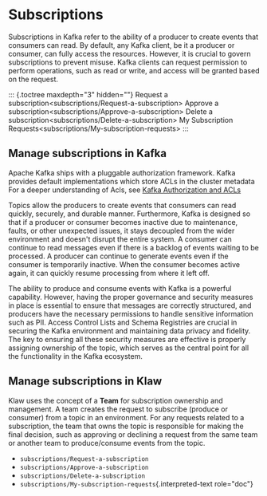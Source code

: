# Subscriptions

Subscriptions in Kafka refer to the ability of a producer to create
events that consumers can read. By default, any Kafka client, be it a
producer or consumer, can fully access the resources. However, it is
crucial to govern subscriptions to prevent misuse. Kafka clients can
request permission to perform operations, such as read or write, and
access will be granted based on the request.

::: {.toctree maxdepth="3" hidden=""}
Request a subscription\<subscriptions/Request-a-subscription\> Approve a
subscription\<subscriptions/Approve-a-subscription\> Delete a
subscription\<subscriptions/Delete-a-subscription\> My Subscription
Requests\<subscriptions/My-subscription-requests\>
:::

## Manage subscriptions in Kafka

Apache Kafka ships with a pluggable authorization framework. Kafka
provides default implementations which store ACLs in the cluster
metadata For a deeper understanding of Acls, see [Kafka Authorization
and ACLs](https://kafka.apache.org/documentation/#security_authz)

Topics allow the producers to create events that consumers can read
quickly, securely, and durable manner. Furthermore, Kafka is designed so
that if a producer or consumer becomes inactive due to maintenance,
faults, or other unexpected issues, it stays decoupled from the wider
environment and doesn't disrupt the entire system. A consumer can
continue to read messages even if there is a backlog of events waiting
to be processed. A producer can continue to generate events even if the
consumer is temporarily inactive. When the consumer becomes active
again, it can quickly resume processing from where it left off.

The ability to produce and consume events with Kafka is a powerful
capability. However, having the proper governance and security measures
in place is essential to ensure that messages are correctly structured,
and producers have the necessary permissions to handle sensitive
information such as PII. Access Control Lists and Schema Registries are
crucial in securing the Kafka environment and maintaining data privacy
and fidelity. The key to ensuring all these security measures are
effective is properly assigning ownership of the topic, which serves as
the central point for all the functionality in the Kafka ecosystem.

## Manage subscriptions in Klaw

Klaw uses the concept of a **Team** for subscription ownership and
management. A team creates the request to subscribe (produce or
consumer) from a topic in an environment. For any requests related to a
subscription, the team that owns the topic is responsible for making the
final decision, such as approving or declining a request from the same
team or another team to produce/consume events from the topic.

-   `subscriptions/Request-a-subscription`
-   `subscriptions/Approve-a-subscription`
-   `subscriptions/Delete-a-subscription`
-   `subscriptions/My-subscription-requests`{.interpreted-text
    role="doc"}
